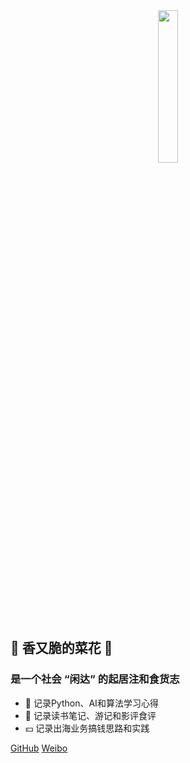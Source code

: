 <!-- _coverpage.md -->
<!-- 封面 -->


<center><img src=" ../IMG_0205.PNG " width="25%"></center>

## 🥦 香又脆的菜花 🥦


### **是一个社会 “闲达” 的起居注和食货志**
- 🐒 记录Python、AI和算法学习心得 
- 🍜 记录读书笔记、游记和影评食评 
- 💴 记录出海业务搞钱思路和实践

[GitHub](https://github.com/godblessbb)
[Weibo](https://weibo.com/bicaihua)
